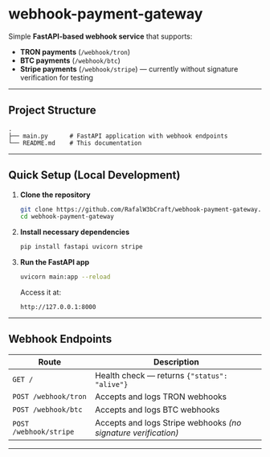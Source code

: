 # webhook-payment-gateway

Simple **FastAPI-based webhook service** that supports:

* **TRON payments** (`/webhook/tron`)
* **BTC payments** (`/webhook/btc`)
* **Stripe payments** (`/webhook/stripe`) — currently without signature verification for testing

---

## Project Structure

```
.
├── main.py      # FastAPI application with webhook endpoints
└── README.md    # This documentation
```

---

## Quick Setup (Local Development)

1. **Clone the repository**

   ```bash
   git clone https://github.com/RafalW3bCraft/webhook-payment-gateway.git
   cd webhook-payment-gateway
   ```

2. **Install necessary dependencies**

   ```bash
   pip install fastapi uvicorn stripe
   ```

3. **Run the FastAPI app**

   ```bash
   uvicorn main:app --reload
   ```

   Access it at:

   ```
   http://127.0.0.1:8000
   ```

---

## Webhook Endpoints

| Route                  | Description                                                    |
| ---------------------- | -------------------------------------------------------------- |
| `GET /`                | Health check — returns `{"status": "alive"}`                   |
| `POST /webhook/tron`   | Accepts and logs TRON webhooks                                 |
| `POST /webhook/btc`    | Accepts and logs BTC webhooks                                  |
| `POST /webhook/stripe` | Accepts and logs Stripe webhooks *(no signature verification)* |

---
